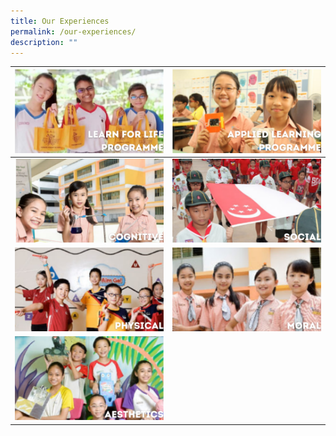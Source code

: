 ```yaml
---
title: Our Experiences
permalink: /our-experiences/
description: ""
---
```

| [![](/images/LLP.png)](https://staging.d21co4ykjghpsi.amplifyapp.com/our-experiences/llp/) | [![](/images/Applied%20Leaning%20Programme.png)](https://staging.d21co4ykjghpsi.amplifyapp.com/our-experiences/alp/)|
| -------- | -------- | 
| [![](/images/Cognitive.png)](https://horizonprimary.edu.sg/cognitive-main/permalink/) | [![](/images/social.png)](https://staging.d21co4ykjghpsi.amplifyapp.com/our-experiences/social/) | 
| [![](/images/physical.png)](https://staging.d21co4ykjghpsi.amplifyapp.com/our-experiences/physical/) | [![](/images/moral.png)](https://staging.d21co4ykjghpsi.amplifyapp.com/our-experiences/moral/) |
|[![](/images/aesthetics.png)](https://staging.d21co4ykjghpsi.amplifyapp.com/our-experiences/aesthetics/) | |